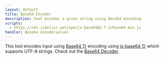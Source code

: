 ```yaml
---
layout: default
title: Base64 Encoder
description: Tool encodes a given string using Base64 encoding.
scripts:
  - https://cdn.jsdelivr.net/npm/js-base64@3.7.2/base64.min.js
handler: Base64.encode(value)
---
```


This tool encodes input using [Base64 ⎋](https://developer.mozilla.org/en-US/docs/Glossary/Base64) encoding using [js-base64 ⎋](https://github.com/dankogai/js-base64#readme) which supports UTF-8 strings.  Check out the [Base64 Decoder](/base64-decoder).
